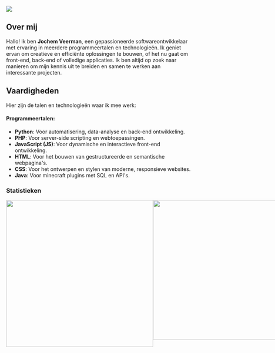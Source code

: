 ![](https://komarev.com/ghpvc/?username=jochemveerman2&color=orange)

## Over mij
Hallo! Ik ben **Jochem Veerman**, een gepassioneerde softwareontwikkelaar met ervaring in meerdere programmeertalen en technologieën. Ik geniet ervan om creatieve en efficiënte oplossingen te bouwen, of het nu gaat om front-end, back-end of volledige applicaties. Ik ben altijd op zoek naar manieren om mijn kennis uit te breiden en samen te werken aan interessante projecten.

## Vaardigheden
Hier zijn de talen en technologieën waar ik mee werk:

#### Programmeertalen:
- **Python**: Voor automatisering, data-analyse en back-end ontwikkeling.
- **PHP**: Voor server-side scripting en webtoepassingen.
- **JavaScript (JS)**: Voor dynamische en interactieve front-end ontwikkeling.
- **HTML**: Voor het bouwen van gestructureerde en semantische webpagina's.
- **CSS**: Voor het ontwerpen en stylen van moderne, responsieve websites.
- **Java**: Voor minecraft plugins met SQL en API's.

### Statistieken 
<div style="display: flex;">
  <img src="https://github-readme-stats.vercel.app/api?username=jochemveerman2&theme=dark&show_icons=true&hide_border=true&count_private=true" width="400">
  <img src="https://github-readme-stats.vercel.app/api/top-langs/?username=jochemveerman2&theme=dark&show_icons=true&hide_border=true&layout=compact" width="380">
</div>
